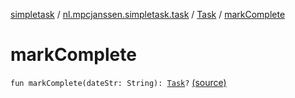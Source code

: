 [simpletask](../../index.md) / [nl.mpcjanssen.simpletask.task](../index.md) / [Task](index.md) / [markComplete](.)

# markComplete

`fun markComplete(dateStr: String): `[`Task`](index.md)`?` [(source)](https://github.com/mpcjanssen/simpletask-android/blob/master/src/main/java/nl/mpcjanssen/simpletask/task/Task.kt#L192)